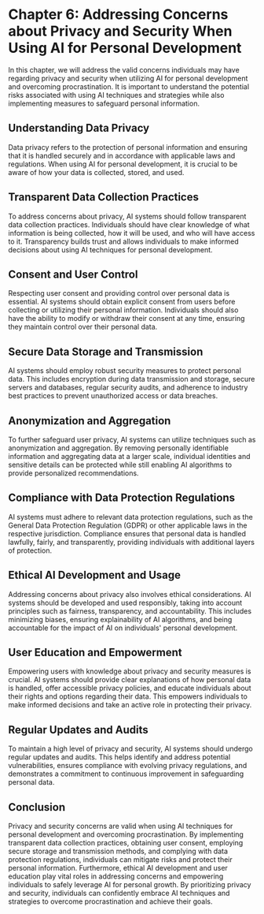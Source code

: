Chapter 6: Addressing Concerns about Privacy and Security When Using AI for Personal Development
================================================================================================

In this chapter, we will address the valid concerns individuals may have regarding privacy and security when utilizing AI for personal development and overcoming procrastination. It is important to understand the potential risks associated with using AI techniques and strategies while also implementing measures to safeguard personal information.

Understanding Data Privacy
--------------------------

Data privacy refers to the protection of personal information and ensuring that it is handled securely and in accordance with applicable laws and regulations. When using AI for personal development, it is crucial to be aware of how your data is collected, stored, and used.

Transparent Data Collection Practices
-------------------------------------

To address concerns about privacy, AI systems should follow transparent data collection practices. Individuals should have clear knowledge of what information is being collected, how it will be used, and who will have access to it. Transparency builds trust and allows individuals to make informed decisions about using AI techniques for personal development.

Consent and User Control
------------------------

Respecting user consent and providing control over personal data is essential. AI systems should obtain explicit consent from users before collecting or utilizing their personal information. Individuals should also have the ability to modify or withdraw their consent at any time, ensuring they maintain control over their personal data.

Secure Data Storage and Transmission
------------------------------------

AI systems should employ robust security measures to protect personal data. This includes encryption during data transmission and storage, secure servers and databases, regular security audits, and adherence to industry best practices to prevent unauthorized access or data breaches.

Anonymization and Aggregation
-----------------------------

To further safeguard user privacy, AI systems can utilize techniques such as anonymization and aggregation. By removing personally identifiable information and aggregating data at a larger scale, individual identities and sensitive details can be protected while still enabling AI algorithms to provide personalized recommendations.

Compliance with Data Protection Regulations
-------------------------------------------

AI systems must adhere to relevant data protection regulations, such as the General Data Protection Regulation (GDPR) or other applicable laws in the respective jurisdiction. Compliance ensures that personal data is handled lawfully, fairly, and transparently, providing individuals with additional layers of protection.

Ethical AI Development and Usage
--------------------------------

Addressing concerns about privacy also involves ethical considerations. AI systems should be developed and used responsibly, taking into account principles such as fairness, transparency, and accountability. This includes minimizing biases, ensuring explainability of AI algorithms, and being accountable for the impact of AI on individuals' personal development.

User Education and Empowerment
------------------------------

Empowering users with knowledge about privacy and security measures is crucial. AI systems should provide clear explanations of how personal data is handled, offer accessible privacy policies, and educate individuals about their rights and options regarding their data. This empowers individuals to make informed decisions and take an active role in protecting their privacy.

Regular Updates and Audits
--------------------------

To maintain a high level of privacy and security, AI systems should undergo regular updates and audits. This helps identify and address potential vulnerabilities, ensures compliance with evolving privacy regulations, and demonstrates a commitment to continuous improvement in safeguarding personal data.

Conclusion
----------

Privacy and security concerns are valid when using AI techniques for personal development and overcoming procrastination. By implementing transparent data collection practices, obtaining user consent, employing secure storage and transmission methods, and complying with data protection regulations, individuals can mitigate risks and protect their personal information. Furthermore, ethical AI development and user education play vital roles in addressing concerns and empowering individuals to safely leverage AI for personal growth. By prioritizing privacy and security, individuals can confidently embrace AI techniques and strategies to overcome procrastination and achieve their goals.
